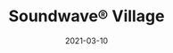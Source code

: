 ---
title: "Soundwave® Village"
description: "Soundwave%AE%20Village%20is%20an%20acoustic%20panel%20designed%20by%20Claesson%20Koivisto%20Rune.%20Soundwave%AE%20Village%20is%20a%20successful%20pairing%20of%20architecture%20and%20design.%20It%20has%20a%20complicated%20geometry%2C%20in%20which%20the%20sound-absorbent%20properties%20have%20determined%20the%20pattern.%20The%20Claesson%20Koivisto%20Rune%20and%20Offecct%20design%20team%20applied%20acoustics%20principles%20to%20tweak%20and%20twist%20the%20intricate%20pattern%20to%20achieve%20the%20optimal%20sound%20absorbency.%20The%20pattern%20of%20the%20panel%20can%20be%20described%20as%20a%20view%20of%20the%20roofs%20of%20small%20buildings%2C%20thereof%20the%20name.%20The%20pattern%20can%20also%20be%20experienced%20as%20an%20abstract%u2014the%20observer%20does%20not%20have%20to%20perceive%20the%20building%20pattern.%20The%20panels%20can%20be%20used%20individually%20or%20combined%20to%20form%20a%20whole%20wall.%20All%20panels%20absorb%20weak%20sounds%20in%20the%20upper%20frequencies%20%28500%20Hz%20and%20above%29.%20They%20are%20perfect%20for%20eliminating%20disturbing%20reflected%20sound%20from%20voices%20in%20office%20landscapes%2C%20telephone%20conversations%2C%20and%20computer%20noise%2C%20and%20can%20be%20used%20to%20improve%20the%20sound%20levels%20in%20settings%20like%20restaurants.%0A%0A%u201CThe%20facets%20and%20trapezoid%20shapes%20make%20the%20sound%20rebound%20at%20a%2045-degree%20angle.%20After%20we%20had%20worked%20on%20the%20pattern%20for%20a%20while%2C%20we%20realized%20it%20looked%20like%20the%20roofs%20on%20a%20lot%20of%20small%20buildings.%20To%20get%20the%20right%20feeling%2C%20we%20looked%20at%20aerial%20photographs%20of%20very%20dense%20urban%20areas.%20The%20Forbidden%20City%20in%20Beijing%2C%20where%20the%20spaces%20between%20buildings%20can%20be%20extremely%20narrow%2C%20was%20one%20source%20of%20inspiration.%u201D%20/Eero%20Koivisto.%0A%0A"
image_primary: "img/SOUNDWAVE-VILLAGE-Acoustic-panels-Claesson-Koivisto-Rune-offecct-59009-91-2887.jpg"
image_secondary: "img/NEMO-SOUNDWAVE-Claesson-Koivisto-Rune-offecct-3097.jpg"
href: "https://www.offecct.com/product/soundwave-village-acoustic-panel/"
tags: 
  - "Offecct"
  - "Acoustic Panels"
designer: "Claesson Koivisto Rune"
category: "Acoustic Panels"
subtitle: ""
manufacturer: "Offecct"
slug: "/manufacturers/offecct/acoustic-panels/claesson-koivisto-rune-soundwave-village"
date: "2021-03-10"
---